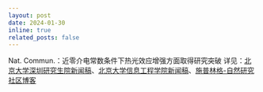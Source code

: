 ```yaml
---
layout: post
date: 2024-01-30
inline: true
related_posts: false
---
```


Nat. Commun.：近零介电常数条件下热光效应增强方面取得研究突破 详见：[北京大学深圳研究生院新闻稿](https://news.pkusz.edu.cn/info/1003/8146.htm)、[北京大学信息工程学院新闻稿](https://www.ece.pku.edu.cn/info/1007/2725.htm)、[施普林格-自然研究社区博客](https://communities.springernature.com/posts/towards-photonic-on-chip-integration-strong-linear-and-nonlinear-thermo-optic-effects-enhanced-by-near-zero-permittivity-on-a-nanolayer)
